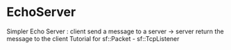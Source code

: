 # EchoServer

Simpler Echo Server : client send a message to a server -> server return the message to the client
Tutorial for sf::Packet - sf::TcpListener
